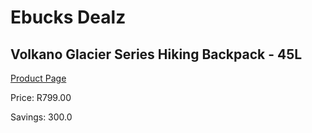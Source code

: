
# Ebucks Dealz
## Volkano Glacier Series Hiking Backpack - 45L
[Product Page](https://www.ebucks.com/web/shop/productSelected.do?prodId=1187295983&catId=714965764)

Price: R799.00

Savings: 300.0


	